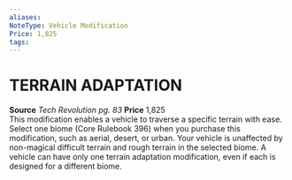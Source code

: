 ```yaml
---
aliases: 
NoteType: Vehicle Modification
Price: 1,825
tags: 
---
```

# TERRAIN ADAPTATION
**Source** _Tech Revolution pg. 83_
**Price** 1,825  
This modification enables a vehicle to traverse a specific terrain with ease. Select one biome (Core Rulebook 396) when you purchase this modification, such as aerial, desert, or urban. Your vehicle is unaffected by non-magical difficult terrain and rough terrain in the selected biome. A vehicle can have only one terrain adaptation modification, even if each is designed for a different biome.